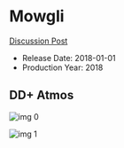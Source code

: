 # Mowgli

[Discussion Post](https://www.avsforum.com/threads/bass-eq-for-filtered-movies.2995212/post-57251172)

* Release Date: 2018-01-01
* Production Year: 2018

## DD+ Atmos

![img 0](https://i.imgur.com/8sjneof.jpg)

![img 1](https://i.imgur.com/izvcZSU.jpg)

